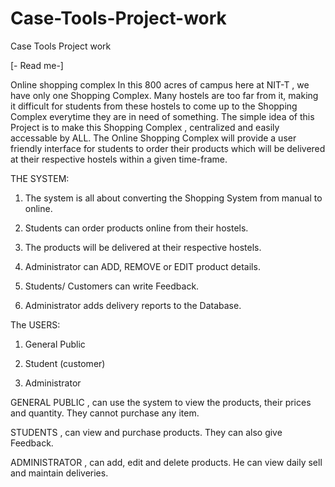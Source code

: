Case-Tools-Project-work
=======================

Case Tools Project work

[- Read me-]

Online shopping complex 
In this 800 acres of campus here at NIT-T , we have only one Shopping Complex.
Many hostels are too far from it, making it difficult for students from these hostels to come up to 
the Shopping Complex everytime they are in need of something.
The simple idea of this Project is to make this Shopping Complex , centralized and easily accessable by ALL.
The Online Shopping Complex will provide a user friendly interface for students to order their products 
which will be delivered at their respective hostels within a given time-frame.

THE  SYSTEM:

1.	The system is all about converting the Shopping System from manual to online.

2.	Students can order products online from their hostels.
	
3.	The products will be delivered at their respective hostels.

4.	Administrator can ADD, REMOVE or EDIT product details.

5.	Students/ Customers can write Feedback.

6.	Administrator adds delivery reports to the Database.


The USERS:

1.	General Public

2.	Student (customer)

3.	Administrator

GENERAL PUBLIC , can use the system to view the products, their prices and quantity. They cannot purchase any item.

STUDENTS , can view and purchase products. They can also give Feedback.

ADMINISTRATOR , can add, edit and delete products. He can view daily sell and maintain deliveries.
